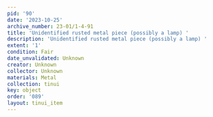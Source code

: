 ```yaml
---
pid: '90'
date: '2023-10-25'
archive_number: 23-01/1-4-91
title: 'Unidentified rusted metal piece (possibly a lamp) '
description: 'Unidentified rusted metal piece (possibly a lamp) '
extent: '1'
condition: Fair
date_unvalidated: Unknown
creator: Unknown
collector: Unknown
materials: Metal
collection: tinui
key: object
order: '089'
layout: tinui_item
---
```

